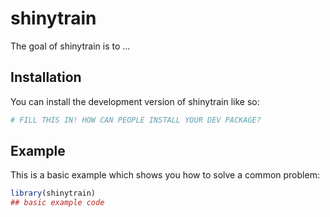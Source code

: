 
# shinytrain

<!-- badges: start -->
<!-- badges: end -->

The goal of shinytrain is to ...

## Installation

You can install the development version of shinytrain like so:

``` r
# FILL THIS IN! HOW CAN PEOPLE INSTALL YOUR DEV PACKAGE?
```

## Example

This is a basic example which shows you how to solve a common problem:

``` r
library(shinytrain)
## basic example code
```

